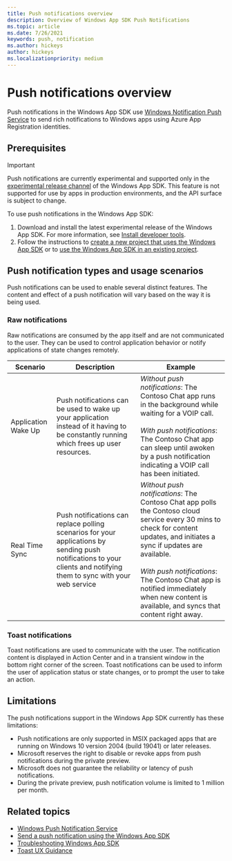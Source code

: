 ```yaml
---
title: Push notifications overview
description: Overview of Windows App SDK Push Notifications
ms.topic: article
ms.date: 7/26/2021
keywords: push, notification
ms.author: hickeys
author: hickeys
ms.localizationpriority: medium
---
```


# Push notifications overview

Push notifications in the Windows App SDK use [Windows Notification Push Service](/windows/apps/design/shell/tiles-and-notifications/windows-push-notification-services--wns--overview) to send rich notifications to Windows apps using Azure App Registration identities.

## Prerequisites

> [!IMPORTANT]
> Push notifications are currently experimental and supported only in the [experimental release channel](../../experimental-channel.md) of the Windows App SDK. This feature is not supported for use by apps in production environments, and the API surface is subject to change.

To use push notifications in the Windows App SDK:

1. Download and install the latest experimental release of the Windows App SDK. For more information, see [Install developer tools](../../set-up-your-development-environment.md#4-install-the-windows-app-sdk-extension-for-visual-studio-vsix).
2. Follow the instructions to [create a new project that uses the Windows App SDK](../../../winui/winui3/create-your-first-winui3-app.md) or to [use the Windows App SDK in an existing project](../../use-windows-app-sdk-in-existing-project.md).


## Push notification types and usage scenarios

Push notifications can be used to enable several distinct features. The content and effect of a push notification will vary based on the way it is being used.

### Raw notifications

Raw notifications are consumed by the app itself and are not communicated to the user. They can be used to control application behavior or notify applications of state changes remotely.

| Scenario | Description  | Example |
|----------|--------------|---------|
| Application Wake Up | Push notifications can be used to wake up your application instead of it having to be constantly running which frees up user resources. | *Without push notifications*: The Contoso Chat app runs in the background while waiting for a VOIP call.<br/><br/>*With push notifications*: The Contoso Chat app can sleep until awoken by a push notification indicating a VOIP call has been initiated.
| Real Time Sync | Push notifications can replace polling scenarios for your applications by sending push notifications to your clients and notifying them to sync with your web service | *Without push notifications*: The Contoso Chat app polls the Contoso cloud service every 30 mins to check for content updates, and initiates a sync if updates are available.<br/><br/>*With push notifications*: The Contoso Chat app is notified immediately when new content is available, and syncs that content right away.

### Toast notifications

Toast notifications are used to communicate with the user. The notification content is displayed in Action Center and in a transient window in the bottom right corner of the screen. Toast notifications can be used to inform the user of application status or state changes, or to prompt the user to take an action.

## Limitations

The push notifications support in the Windows App SDK currently has these limitations:

- Push notifications are only supported in MSIX packaged apps that are running on Windows 10 version 2004 (build 19041) or later releases.
- Microsoft reserves the right to disable or revoke apps from push notifications during the private preview.
- Microsoft does not guarantee the reliability or latency of push notifications.
- During the private preview, push notification volume is limited to 1 million per month.

## Related topics

- [Windows Push Notification Service](/windows/apps/design/shell/tiles-and-notifications/windows-push-notification-services--wns--overview)
- [Send a push notification using the Windows App SDK](push-quickstart.md)
- [Troubleshooting Windows App SDK](/troubleshooting.md)
- [Toast UX Guidance](../../../design/shell/tiles-and-notifications/toast-ux-guidance.md)